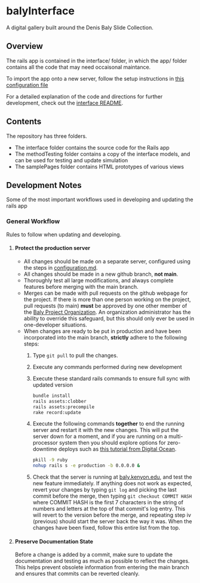 # balyInterface
 A digital gallery built around the Denis Baly Slide Collection.

## Overview
The rails app is contained in the interface/ folder, in which the app/ folder contains all the code that may need occaisonal maintance.

To import the app onto a new server, follow the setup instructions in [this configuration file](configuration.md)

For a detailed explanation of the code and directions for further development, check out the [interface README](/interface/README.md).

## Contents
The repository has three folders.

- The interface folder contains the source code for the Rails app
- The methodTesting folder contains a copy of the interface models, and can be used for testing and update simulation
- The samplePages folder contains HTML prototypes of various views

## Development Notes
Some of the most important workflows used in developing and updating the rails app

### General Workflow
Rules to follow when updating and developing.

1. #### Protect the production server
    - All changes should be made on a separate server, configured using the steps in [configuration.md](configuration.md).
    - All changes should be made in a new github branch, **not main**.
    - Thoroughly test all large modifications, and always complete features before merging with the main branch.
    - Merges can be made with pull requests on the github webpage for the project. If there is more than one person working on the project, pull requests (to main) **must** be approved by one other member of the [Baly Project Organization](https://github.com/Baly-Project). An organization administrator has the ability to override this safeguard, but this should only ever be used in one-developer situations.
    - When changes are ready to be put in production and have been incorporated into the main branch, **strictly** adhere to the following steps:
      1. Type `git pull` to pull the changes.
      2. Execute any commands performed during new development
      3. Execute these standard rails commands to ensure full sync with updated version
         ```sh  
         bundle install
         rails assets:clobber
         rails assets:precompile
         rake record:update
         ```
      4. Execute the following commands **together** to end the running server and restart it with the new changes. This will put the server down for a moment, and if you are running on a multi-processor system then you should explore options for zero-downtime deploys such as [this tutorial from Digital Ocean](https://www.digitalocean.com/community/tutorials/how-to-set-up-zero-downtime-rails-deploys-using-puma-and-foreman). 

         ```sh
         pkill -9 ruby
         nohup rails s -e production -b 0.0.0.0 &
         ```
      5. Check that the server is running at [baly.kenyon.edu](https://baly.kenyon.edu), and test the new feature immediately. If anything does not work as expected, revert your changes by typing `git log` and picking the last commit before the merge, then typing `git checkout COMMIT HASH` where COMMIT HASH is the first 7 characters in the string of numbers and letters at the top of that commit's log entry. This will revert to the version before the merge, and repeating step iv (previous) should start the server back the way it was. When the changes have been fixed, follow this entire list from the top.

2. #### Preserve Documentation State
   Before a change is added by a commit, make sure to update the documentation and testing as much as possible to reflect the changes. This helps prevent obsolete information from entering the main branch and ensures that commits can be reverted cleanly.

